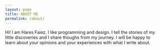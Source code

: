```yaml
---
layout: page
title: ABOUT ME
permalink: /about/
---
```


Hi! I am Hares Faiez. I like programming and design.
I tell the stories of my little discoveries and I share thoughs from my journey.
I will be happy to learn about your opinions and your experiences with what I write about.
